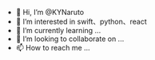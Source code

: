 - 👋 Hi, I’m @KYNaruto
- 👀 I’m interested in swift、python、react
- 🌱 I’m currently learning ...
- 💞️ I’m looking to collaborate on ...
- 📫 How to reach me ...

<!---
KYNaruto/KYNaruto is a ✨ special ✨ repository because its `README.md` (this file) appears on your GitHub profile.
You can click the Preview link to take a look at your changes.
--->
